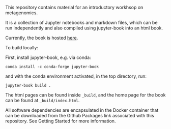 This repository contains material for an introductory workhsop on metagenomics.

It is a collection of Jupyter notebooks and markdown files, which can be run independently and also compiled using jupyter-book into an html book. 

Currently, the book is hosted [here](https://bioinfodlsu.com/metagenomics-workshop).

To build locally:

First, install jupyter-book, e.g. via conda:
```
conda install -c conda-forge jupyter-book
```

and with the conda environment activated, in the top directory, run: 
```
jupyter-book build .
```
The html pages can be found inside `_build`, and
the home page for the book can be found at `_build/index.html`.

All software dependencies are encapsulated in the Docker container that can be downloaded from the Github Packages link associated with this repository. See Getting Started for more information.